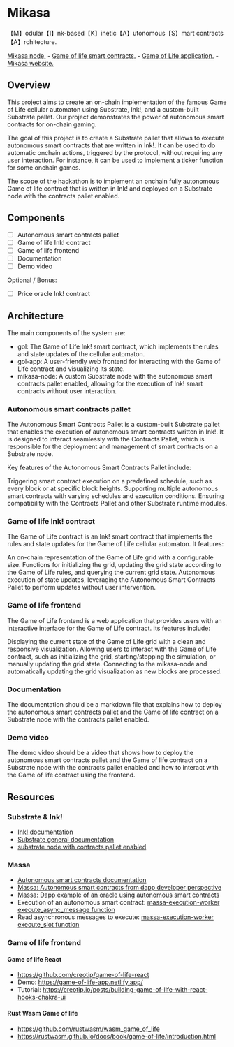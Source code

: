 # Mikasa

【M】odular【I】nk-based【K】inetic【A】utonomous【S】mart contracts【A】rchitecture.

[Mikasa node.](https://github.com/mikasa-ack/mikasa-node) - [Game of life smart contracts.](https://github.com/mikasa-ack/gol) - [Game of Life application.](https://github.com/mikasa-ack/gol-app) - [Mikasa website.](https://github.com/mikasa-ack/mikasa-website) 

## Overview

This project aims to create an on-chain implementation of the famous Game of Life cellular automaton using Substrate, Ink!, and a custom-built Substrate pallet. Our project demonstrates the power of autonomous smart contracts for on-chain gaming.

The goal of this project is to create a Substrate pallet that allows to execute autonomous smart contracts that are written in Ink!. It can be used to do automatic onchain actions, triggered by the protocol, without requiring any user interaction. For instance, it can be used to implement a ticker function for some onchain games. 

The scope of the hackathon is to implement an onchain fully autonomous Game of life contract that is written in Ink! and deployed on a Substrate node with the contracts pallet enabled.

## Components

- [ ] Autonomous smart contracts pallet
- [ ] Game of life Ink! contract
- [ ] Game of life frontend
- [ ] Documentation
- [ ] Demo video

Optional / Bonus:
- [ ] Price oracle Ink! contract


## Architecture

The main components of the system are:
- gol: The Game of Life Ink! smart contract, which implements the rules and state updates of the cellular automaton.
- gol-app: A user-friendly web frontend for interacting with the Game of Life contract and visualizing its state.
- mikasa-node: A custom Substrate node with the autonomous smart contracts pallet enabled, allowing for the execution of Ink! smart contracts without user interaction.

### Autonomous smart contracts pallet

The Autonomous Smart Contracts Pallet is a custom-built Substrate pallet that enables the execution of autonomous smart contracts written in Ink!. It is designed to interact seamlessly with the Contracts Pallet, which is responsible for the deployment and management of smart contracts on a Substrate node.

Key features of the Autonomous Smart Contracts Pallet include:

Triggering smart contract execution on a predefined schedule, such as every block or at specific block heights.
Supporting multiple autonomous smart contracts with varying schedules and execution conditions.
Ensuring compatibility with the Contracts Pallet and other Substrate runtime modules.

### Game of life Ink! contract

The Game of Life contract is an Ink! smart contract that implements the rules and state updates for the Game of Life cellular automaton. It features:

An on-chain representation of the Game of Life grid with a configurable size.
Functions for initializing the grid, updating the grid state according to the Game of Life rules, and querying the current grid state.
Autonomous execution of state updates, leveraging the Autonomous Smart Contracts Pallet to perform updates without user intervention.

### Game of life frontend

The Game of Life frontend is a web application that provides users with an interactive interface for the Game of Life contract. Its features include:

Displaying the current state of the Game of Life grid with a clean and responsive visualization.
Allowing users to interact with the Game of Life contract, such as initializing the grid, starting/stopping the simulation, or manually updating the grid state.
Connecting to the mikasa-node and automatically updating the grid visualization as new blocks are processed.

### Documentation

The documentation should be a markdown file that explains how to deploy the autonomous smart contracts pallet and the Game of life contract on a Substrate node with the contracts pallet enabled.

### Demo video

The demo video should be a video that shows how to deploy the autonomous smart contracts pallet and the Game of life contract on a Substrate node with the contracts pallet enabled and how to interact with the Game of life contract using the frontend.


## Resources
### Substrate & Ink!
- [Ink! documentation](https://use.ink/)
- [Substrate general documentation](https://docs.substrate.io/)
- [substrate node with contracts pallet enabled](https://github.com/paritytech/substrate-contracts-node)

### Massa
- [Autonomous smart contracts documentation](https://docs.massa.net/en/latest/general-doc/autonomous-sc.html#general-asc)
- [Massa: Autonomous smart contracts from dapp developer perspective](https://docs.massa.net/en/latest/general-doc/autonomous-sc.html#general-asc)
- [Massa: Dapp example of an oracle using autonomous smart contracts](https://github.com/massalabs/massa-sc-examples/blob/main/ticker/assembly/contracts/oracle.ts#L25)
- Execution of an autonomous smart contract: [massa-execution-worker execute_async_message function](https://github.com/massalabs/massa/blob/main/massa-execution-worker/src/execution.rs#L695)
- Read asynchronous messages to execute: [massa-execution-worker execute_slot function](https://github.com/massalabs/massa/blob/main/massa-execution-worker/src/execution.rs#L819)

### Game of life frontend
#### Game of life React

- https://github.com/creotip/game-of-life-react
- Demo: https://game-of-life-app.netlify.app/
- Tutorial: https://creotip.io/posts/building-game-of-life-with-react-hooks-chakra-ui

#### Rust Wasm Game of life

- https://github.com/rustwasm/wasm_game_of_life
- https://rustwasm.github.io/docs/book/game-of-life/introduction.html
